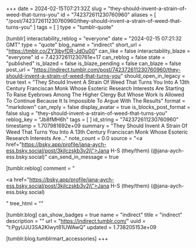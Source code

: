 +++
date = 2024-02-15T07:21:32Z
slug = "they-should-invent-a-strain-of-weed-that-turns-you"
id = "742372611230760960"
aliases = [ "/post/742372611230760960/they-should-invent-a-strain-of-weed-that-turns-you" ]
tags = [ ]
type = "tumblr-quote"

[tumblr]
interactability_reblog = "everyone"
date = "2024-02-15 07:21:32 GMT"
type = "quote"
blog_name = "indirect"
short_url = "https://tmblr.co/ZY3jbyfDR-JdOu00"
can_like = false
interactability_blaze = "everyone"
id = 7.42372611230761e+17
can_reblog = false
state = "published"
is_blazed = false
is_blaze_pending = false
can_blaze = false
post_url = "https://indirect.tumblr.com/post/742372611230760960/they-should-invent-a-strain-of-weed-that-turns-you"
should_open_in_legacy = true
text = "They Should Invent A Strain Of Weed That Turns You Into A 13th Century Franciscan Monk Whose Esoteric Research Interests Are Starting To Raise Eyebrows Among The Higher Clergy But Whose Work Is Allowed To Continue Because It Is Impossible To Argue With The Results"
format = "markdown"
can_reply = false
display_avatar = true
is_blocks_post_format = false
slug = "they-should-invent-a-strain-of-weed-that-turns-you"
reblog_key = "Jb8fMH6h"
tags = [ ]
id_string = "742372611230760960"
timestamp = 1.707981692e+09
summary = "They Should Invent A Strain Of Weed That Turns You Into A 13th Century Franciscan Monk Whose Esoteric Research Interests Are..."
note_count = 0.0
source = "<a href=\"https://bsky.app/profile/jana-aych-ess.bsky.social/post/3kjlczskb3v2j\">Jana H-S (they/them) (@jana-aych-ess.bsky.social)</a>"
can_send_in_message = true

[tumblr.reblog]
comment = "<p><a href=\"https://bsky.app/profile/jana-aych-ess.bsky.social/post/3kjlczskb3v2j\">Jana H-S (they/them) (@jana-aych-ess.bsky.social)</a></p>"
tree_html = ""

[tumblr.blog]
can_show_badges = true
name = "indirect"
title = "indirect"
description = ""
url = "https://indirect.tumblr.com/"
uuid = "t:PgyUJU3SA2Klwyt81UWAwQ"
updated = 1.738205153e+09

[tumblr.blog.tumblrmart_accessories]
+++
